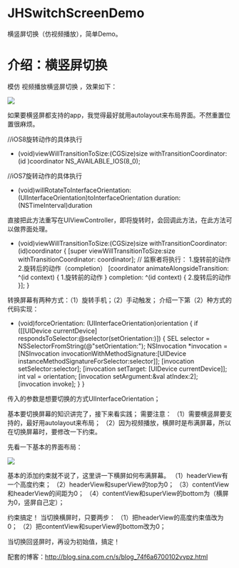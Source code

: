 # JHSwitchScreenDemo
横竖屏切换（仿视频播放），简单Demo。

# 介绍：横竖屏切换

模仿 视频播放横竖屏切换 ，效果如下：

![](http://s6.sinaimg.cn/mw690/0028NHt6gy6TOyzBozPd5&690)

如果要横竖屏都支持的app，我觉得最好就用autolayout来布局界面。不然重置位置很麻烦。

//iOS8旋转动作的具体执行
- (void)viewWillTransitionToSize:(CGSize)size withTransitionCoordinator:(id <UIViewControllerTransitionCoordinator>)coordinator NS_AVAILABLE_IOS(8_0);

//iOS7旋转动作的具体执行
- (void)willRotateToInterfaceOrientation:(UIInterfaceOrientation)toInterfaceOrientation duration:(NSTimeInterval)duration

直接把此方法重写在UIViewController，即将旋转时，会回调此方法，在此方法可以做界面处理。
- (void)viewWillTransitionToSize:(CGSize)size withTransitionCoordinator:(id<UIViewControllerTransitionCoordinator>)coordinator {
    [super viewWillTransitionToSize:size withTransitionCoordinator: coordinator];
    // 监察者将执行： 1.旋转前的动作  2.旋转后的动作（completion）
    [coordinator animateAlongsideTransition: ^(id<UIViewControllerTransitionCoordinatorContext> context)
     {
       1.旋转前的动作
     } completion: ^(id<UIViewControllerTransitionCoordinatorContext> context) {
         2.旋转后的动作
     }]; 
}

转换屏幕有两种方式：（1）旋转手机；（2）手动触发；
介绍一下第（2）种方式的代码实现：
+ (void)forceOrientation: (UIInterfaceOrientation)orientation {
    if ([[UIDevice currentDevice] respondsToSelector:@selector(setOrientation:)]) {
        SEL selector = NSSelectorFromString(@"setOrientation:");
        NSInvocation *invocation = [NSInvocation invocationWithMethodSignature:[UIDevice instanceMethodSignatureForSelector:selector]];
        [invocation setSelector:selector];
        [invocation setTarget: [UIDevice currentDevice]];
        int val = orientation;
        [invocation setArgument:&val atIndex:2];
        [invocation invoke];
    }
}

传入的参数是想要切换的方式UIInterfaceOrientation；

基本要切换屏幕的知识讲完了，接下来看实践；
需要注意：
（1）需要横竖屏要支持的，最好用autolayout来布局；
（2）因为视频播放，横屏时是布满屏幕，所以在切换屏幕时，要修改一下约束。

先看一下基本的界面布局：

![](http://s10.sinaimg.cn/mw690/0028NHt6gy6TOzsKx1Dd9&690)

基本的添加约束就不说了，这里讲一下横屏如何布满屏幕。
（1）headerView有一个高度约束；
（2）headerView和superView的top为0；
（3）contentView和headerView的间距为0；
（4）contentView和superView的bottom为（横屏为0，竖屏自己定）；

约束搞定！
当切换横屏时，只要两步：
（1）把headerView的高度约束值改为0；
（2）把contentView和superView的bottom改为0；

当切换回竖屏时，再设为初始值，搞定！


配套的博客：http://blog.sina.com.cn/s/blog_74f6a6700102vvpz.html
